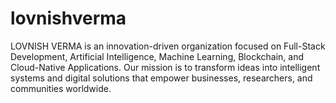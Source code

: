 # lovnishverma
LOVNISH VERMA is an innovation-driven organization focused on Full-Stack Development, Artificial Intelligence, Machine Learning, Blockchain, and Cloud-Native Applications. Our mission is to transform ideas into intelligent systems and digital solutions that empower businesses, researchers, and communities worldwide.
